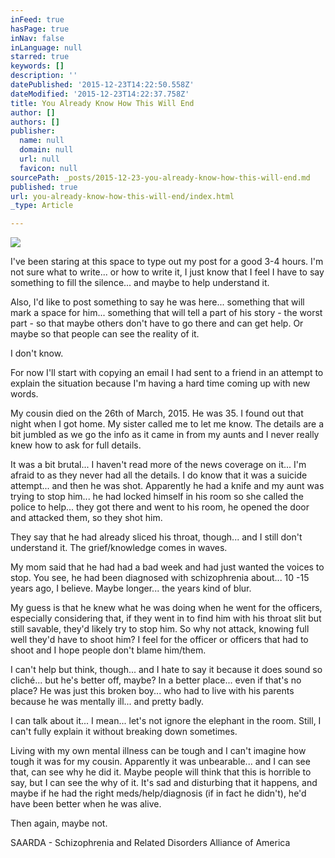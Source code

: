 ```yaml
---
inFeed: true
hasPage: true
inNav: false
inLanguage: null
starred: true
keywords: []
description: ''
datePublished: '2015-12-23T14:22:50.558Z'
dateModified: '2015-12-23T14:22:37.758Z'
title: You Already Know How This Will End
author: []
authors: []
publisher:
  name: null
  domain: null
  url: null
  favicon: null
sourcePath: _posts/2015-12-23-you-already-know-how-this-will-end.md
published: true
url: you-already-know-how-this-will-end/index.html
_type: Article

---
```

![](https://the-grid-user-content.s3-us-west-2.amazonaws.com/3628f81c-710b-4601-baee-8915775e206c.jpg)

I've been staring at this space to type out my post for a good 3-4 hours. I'm not sure what to write... or how to write it, I just know that I feel I have to say something to fill the silence... and maybe to help understand it.

Also, I'd like to post something to say he was here... something that will mark a space for him... something that will tell a part of his story - the worst part - so that maybe others don't have to go there and can get help. Or maybe so that people can see the reality of it. 

I don't know. 

For now I'll start with copying an email I had sent to a friend in an attempt to explain the situation because I'm having a hard time coming up with new words.

My cousin died on the 26th of March, 2015\. He was 35\. I found out that night when I got home. My sister called me to let me know. The details are a bit jumbled as we go the info as it came in from my aunts and I never really knew how to ask for full details.

It was a bit brutal... I haven't read more of the news coverage on it... I'm afraid to as they never had all the details. I do know that it was a suicide attempt... and then he was shot. Apparently he had a knife and my aunt was trying to stop him... he had locked himself in his room so she called the police to help... they got there and went to his room, he opened the door and attacked them, so they shot him. 

They say that he had already sliced his throat, though... and I still don't understand it. The grief/knowledge comes in waves.

My mom said that he had had a bad week and had just wanted the voices to stop. You see, he had been diagnosed with schizophrenia about... 10 -15 years ago, I believe. Maybe longer... the years kind of blur.

My guess is that he knew what he was doing when he went for the officers, especially considering that, if they went in to find him with his throat slit but still savable, they'd likely try to stop him. So why not attack, knowing full well they'd have to shoot him? I feel for the officer or officers that had to shoot and I hope people don't blame him/them.

I can't help but think, though... and I hate to say it because it does sound so cliché... but he's better off, maybe? In a better place... even if that's no place? He was just this broken boy... who had to live with his parents because he was mentally ill... and pretty badly.

I can talk about it... I mean... let's not ignore the elephant in the room. Still, I can't fully explain it without breaking down sometimes.

Living with my own mental illness can be tough and I can't imagine how tough it was for my cousin. Apparently it was unbearable... and I can see that, can see why he did it. Maybe people will think that this is horrible to say, but I can see the why of it. It's sad and disturbing that it happens, and maybe if he had the right meds/help/diagnosis (if in fact he didn't), he'd have been better when he was alive. 

Then again, maybe not. 

SAARDA - Schizophrenia and Related Disorders Alliance of America